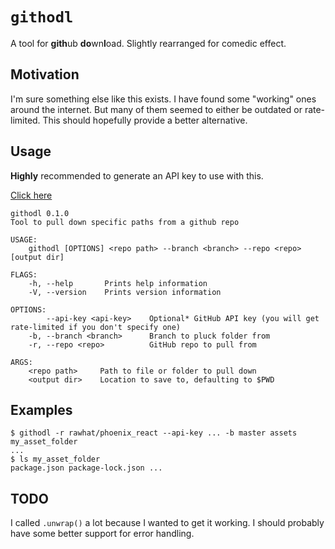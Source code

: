 # `githodl`

A tool for **gith**ub **do**wn**l**oad.  Slightly rearranged for comedic effect.

## Motivation

I'm sure something else like this exists.  I have found some "working" ones
around the internet.  But many of them seemed to either be outdated or rate-
limited.  This should hopefully provide a better alternative.

## Usage

**Highly** recommended to generate an API key to use with this.

[Click here](https://github.com/settings/tokens)

```
githodl 0.1.0
Tool to pull down specific paths from a github repo

USAGE:
    githodl [OPTIONS] <repo path> --branch <branch> --repo <repo> [output dir]

FLAGS:
    -h, --help       Prints help information
    -V, --version    Prints version information

OPTIONS:
        --api-key <api-key>    Optional* GitHub API key (you will get rate-limited if you don't specify one)
    -b, --branch <branch>      Branch to pluck folder from
    -r, --repo <repo>          GitHub repo to pull from

ARGS:
    <repo path>     Path to file or folder to pull down
    <output dir>    Location to save to, defaulting to $PWD
```

## Examples

```
$ githodl -r rawhat/phoenix_react --api-key ... -b master assets my_asset_folder
...
$ ls my_asset_folder
package.json package-lock.json ...
```

## TODO

I called `.unwrap()` a lot because I wanted to get it working.  I should
probably have some better support for error handling.
